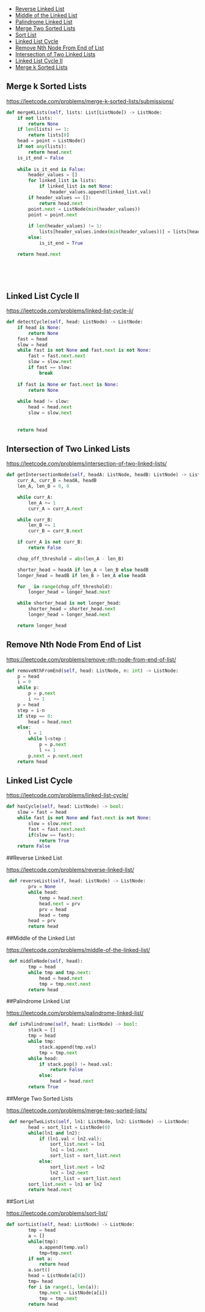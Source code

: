 + [Reverse Linked List](#reverse-linked-list)
+ [Middle of the Linked List](#middle-of-the-linked-list)
+ [Palindrome Linked List](#palindrome-linked-list)
+ [Merge Two Sorted Lists](#merge-two-sorted-lists)
+ [Sort List](#sort-list)
+ [Linked List Cycle](#linked-list-cycle)
+ [Remove Nth Node From End of List](#remove-nth-node-from-end-of-list)
+ [Intersection of Two Linked Lists](#intersection-of-two-linked-lists)
+ [Linked List Cycle II](#linked-list-cycle-ii)
+ [Merge k Sorted Lists](#merge-k-sorted-lists/submissions)
<!-----solution----->

## Merge k Sorted Lists

https://leetcode.com/problems/merge-k-sorted-lists/submissions/

```python
def mergeKLists(self, lists: List[ListNode]) -> ListNode:
    if not lists:
        return None
    if len(lists) == 1:
        return lists[0]
    head = point = ListNode()
    if not any(lists):
        return head.next
    is_it_end = False
    
    while is_it_end is False:
        header_values = []
        for linked_list in lists:
            if linked_list is not None:
                header_values.append(linked_list.val)
        if header_values == []:
            return head.next
        point.next = ListNode(min(header_values))
        point = point.next
            
        if len(header_values) != 1:
            lists[header_values.index(min(header_values))] = lists[header_values.index(min(header_values))].next
        else:
            is_it_end = True

    return head.next
            
        
    
    
```

## Linked List Cycle II

https://leetcode.com/problems/linked-list-cycle-ii/

```python
def detectCycle(self, head: ListNode) -> ListNode:
    if head is None:
        return None
    fast = head
    slow = head
    while fast is not None and fast.next is not None:
        fast = fast.next.next
        slow = slow.next
        if fast == slow:
            break
    
    if fast is None or fast.next is None:
        return None
    
    while head != slow:
        head = head.next
        slow = slow.next
    
    
    return head
```

## Intersection of Two Linked Lists

https://leetcode.com/problems/intersection-of-two-linked-lists/

```python
def getIntersectionNode(self, headA: ListNode, headB: ListNode) -> ListNode:
    curr_A, curr_B = headA, headB
    len_A, len_B = 0, 0

    while curr_A:
        len_A += 1
        curr_A = curr_A.next

    while curr_B:
        len_B += 1
        curr_B = curr_B.next

    if curr_A is not curr_B:
        return False

    chop_off_threshold = abs(len_A - len_B)

    shorter_head = headA if len_A < len_B else headB
    longer_head = headB if len_B > len_A else headA

    for _ in range(chop_off_threshold):
        longer_head = longer_head.next

    while shorter_head is not longer_head:
        shorter_head = shorter_head.next
        longer_head = longer_head.next

    return longer_head
```

## Remove Nth Node From End of List

https://leetcode.com/problems/remove-nth-node-from-end-of-list/

```python
def removeNthFromEnd(self, head: ListNode, n: int) -> ListNode:
    p = head
    i = 0
    while p:
        p = p.next
        i += 1
    p = head
    step = i-n
    if step == 0:
        head = head.next
    else:
        l = 1
        while l<step :
            p = p.next
            l += 1
        p.next = p.next.next
    return head
```

## Linked List Cycle

https://leetcode.com/problems/linked-list-cycle/

```python
def hasCycle(self, head: ListNode) -> bool:
    slow = fast = head
    while fast is not None and fast.next is not None:
        slow = slow.next
        fast = fast.next.next
        if(slow == fast):
            return True
    return False
```

##Reverse Linked List

https://leetcode.com/problems/reverse-linked-list/

```python
 def reverseList(self, head: ListNode) -> ListNode:
        prv = None
        while head:
            temp = head.next
            head.next = prv
            prv = head
            head = temp
        head = prv
        return head
```

##Middle of the Linked List

https://leetcode.com/problems/middle-of-the-linked-list/

```python
 def middleNode(self, head):
        tmp = head
        while tmp and tmp.next:
            head = head.next
            tmp = tmp.next.next
        return head
```

##Palindrome Linked List

https://leetcode.com/problems/palindrome-linked-list/

```python
 def isPalindrome(self, head: ListNode) -> bool:
        stack = []
        tmp = head
        while tmp:
            stack.append(tmp.val)
            tmp = tmp.next
        while head:
            if stack.pop() != head.val:
                return False
            else:
                head = head.next
        return True
```

##Merge Two Sorted Lists

https://leetcode.com/problems/merge-two-sorted-lists/

```python
 def mergeTwoLists(self, ln1: ListNode, ln2: ListNode) -> ListNode:
        head = sort_list = ListNode(0)        
        while(ln1 and ln2):
            if (ln1.val < ln2.val):
                sort_list.next = ln1
                ln1 = ln1.next
                sort_list = sort_list.next                
            else:
                sort_list.next = ln2
                ln2 = ln2.next
                sort_list = sort_list.next
        sort_list.next = ln1 or ln2
        return head.next

```

##Sort List

https://leetcode.com/problems/sort-list/

```python
def sortList(self, head: ListNode) -> ListNode:
		tmp = head
		a = []
		while(tmp):
			a.append(temp.val)
			tmp=tmp.next
		if not a:
			return head
		a.sort()
		head = ListNode(a[0])
		tmp= head
		for i in range(1, len(a)):
			tmp.next = ListNode(a[i])
			tmp = tmp.next
		return head
```
